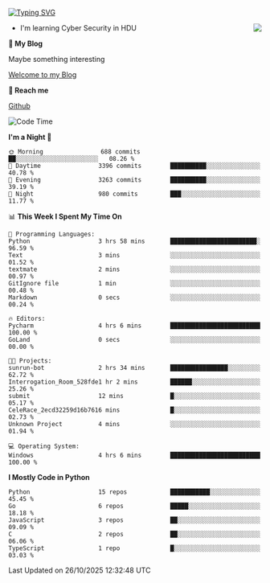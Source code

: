 [![Typing SVG](https://readme-typing-svg.herokuapp.com?font=Fira+Code&pause=1000&random=false&width=450&height=60&lines=Hello+%F0%9F%91%8B%F0%9F%8F%BB;I'm+JBNRZ)](https://git.io/typing-svg)

<a href="#">
  <img align="right" src="https://github-readme-stats.vercel.app/api?username=JBNRZ&show_icons=true&bg_color=15,f2f7fd,E0EAFC" />
</a>

- I'm learning Cyber Security in HDU

 **🌱 My Blog**

Maybe something interesting

[Welcome to my Blog](https://jbnrz.com.cn/)

 **💬 Reach me** 

[Github](https://github.com/JBNRZ)


<!--START_SECTION:waka-->
![Code Time](http://img.shields.io/badge/Code%20Time-1%2C410%20hrs%2044%20mins-blue)

**I'm a Night 🦉** 

```text
🌞 Morning                688 commits         ██░░░░░░░░░░░░░░░░░░░░░░░   08.26 % 
🌆 Daytime                3396 commits        ██████████░░░░░░░░░░░░░░░   40.78 % 
🌃 Evening                3263 commits        ██████████░░░░░░░░░░░░░░░   39.19 % 
🌙 Night                  980 commits         ███░░░░░░░░░░░░░░░░░░░░░░   11.77 % 
```


📊 **This Week I Spent My Time On** 

```text
💬 Programming Languages: 
Python                   3 hrs 58 mins       ████████████████████████░   96.59 % 
Text                     3 mins              ░░░░░░░░░░░░░░░░░░░░░░░░░   01.52 % 
textmate                 2 mins              ░░░░░░░░░░░░░░░░░░░░░░░░░   00.97 % 
GitIgnore file           1 min               ░░░░░░░░░░░░░░░░░░░░░░░░░   00.48 % 
Markdown                 0 secs              ░░░░░░░░░░░░░░░░░░░░░░░░░   00.24 % 

🔥 Editors: 
Pycharm                  4 hrs 6 mins        █████████████████████████   100.00 % 
GoLand                   0 secs              ░░░░░░░░░░░░░░░░░░░░░░░░░   00.00 % 

🐱‍💻 Projects: 
sunrun-bot               2 hrs 34 mins       ████████████████░░░░░░░░░   62.72 % 
Interrogation_Room_528fde1 hr 2 mins         ██████░░░░░░░░░░░░░░░░░░░   25.26 % 
submit                   12 mins             █░░░░░░░░░░░░░░░░░░░░░░░░   05.17 % 
CeleRace_2ecd32259d16b7616 mins              █░░░░░░░░░░░░░░░░░░░░░░░░   02.73 % 
Unknown Project          4 mins              ░░░░░░░░░░░░░░░░░░░░░░░░░   01.94 % 

💻 Operating System: 
Windows                  4 hrs 6 mins        █████████████████████████   100.00 % 
```

**I Mostly Code in Python** 

```text
Python                   15 repos            ███████████░░░░░░░░░░░░░░   45.45 % 
Go                       6 repos             █████░░░░░░░░░░░░░░░░░░░░   18.18 % 
JavaScript               3 repos             ██░░░░░░░░░░░░░░░░░░░░░░░   09.09 % 
C                        2 repos             ██░░░░░░░░░░░░░░░░░░░░░░░   06.06 % 
TypeScript               1 repo              █░░░░░░░░░░░░░░░░░░░░░░░░   03.03 % 
```




 Last Updated on 26/10/2025 12:32:48 UTC
<!--END_SECTION:waka-->
